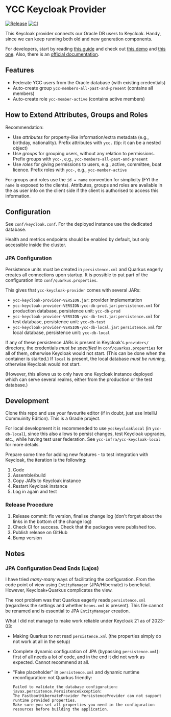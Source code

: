 # YCC Keycloak Provider

[![Release](https://img.shields.io/github/v/release/Yachting-Club-CERN/ycc-keycloak-provider?label=Release)](https://github.com/Yachting-Club-CERN/ycc-keycloak-provider/releases/latest)
[![CI](https://github.com/Yachting-Club-CERN/ycc-keycloak-provider/workflows/CI/badge.svg)](https://github.com/Yachting-Club-CERN/ycc-keycloak-provider/actions)

This Keycloak provider connects our Oracle DB users to Keycloak. Handy, since we can keep running
both old and new generation components.

For developers, start by reading
[this guide](https://www.baeldung.com/java-keycloak-custom-user-providers) and check out
[this demo](https://github.com/keycloak/keycloak-quickstarts/tree/latest/user-storage-jpa) and
[this one](https://github.com/dasniko/keycloak-user-spi-demo). Also, there is
an [official documentation](https://www.keycloak.org/docs/latest/server_development/index.html#_user-storage-spi).

## Features

- Federate YCC users from the Oracle database (with existing credentials)
- Auto-create group `ycc-members-all-past-and-present` (contains all members)
- Auto-create role `ycc-member-active` (contains active members)

## How to Extend Attributes, Groups and Roles

Recommendation:

- Use *attributes* for property-like information/extra metadata (e.g., birthday, nationality).
  Prefix attributes with `ycc.` (tip: it can be a nested object)
- Use *groups* for grouping users, without any relation to permissions. Prefix groups with `ycc-`,
  e.g., `ycc-members-all-past-and-present`
- Use *roles* for giving permissions to users, e.g., active, committee, boat licence. Prefix roles
  with `ycc-`, e.g., `ycc-member-active`

For groups and roles use the `id = name` convention for simplicity (FYI the `name` is exposed to the
clients). Attributes, groups and roles are available in the as user info on the client side if the
client is authorised to access this information.

## Configuration

See `conf/keycloak.conf`. For the deployed instance use the dedicated database.

Health and metrics endpoints should be enabled by default, but only accessible inside the cluster.

### JPA Configuration

Persistence units must be created in `persistence.xml` and Quarkus eagerly creates all connections
upon startup. It is possible to put part of the configuration into `conf/quarkus.properties`.

This gives that `ycc-keycloak-provider` comes with several JARs:

- `ycc-keycloak-provider-VERSION.jar`: provider implementation
- `ycc-keycloak-provider-VERSION-ycc-db-prod.jar`: `persistence.xml` for production database,
  persistence unit: `ycc-db-prod`
- `ycc-keycloak-provider-VERSION-ycc-db-test.jar`: `persistence.xml` for test database, persistence
  unit: `ycc-db-test`
- `ycc-keycloak-provider-VERSION-ycc-db-local.jar`: `persistence.xml` for local database,
  persistence unit: `ycc-db-local`

If any of these persistence JARs is present in Keycloak's `providers/` directory, the credentials
_must be specified_ in `conf/quarkus.properties` for all of them, otherwise Keycloak would not
start. (This can be done when the container is started.) If `local` is present, the local database
_must be running_, otherwise Keycloak would not start.

(However, this allows us to only have one Keycloak instance deployed which can serve several realms,
either from the production or the test database.)

## Development

Clone this repo and use your favourite editor (if in doubt, just use IntelliJ Commuinity Edition).
This is a Gradle project.

For local development it is recommended to use `ycckeycloaklocal` (in `ycc-db-local`), since this
also allows to persist changes, test Keycloak upgrades, etc., while having test user federation.
See `ycc-infra/ycc-keycloak-local` for more details.

Prepare some time for adding new features - to test integration with Keycloak, the iteration is the
following:

1. Code
2. Assemble/build
3. Copy JARs to Keycloak instance
4. Restart Keycloak instance
5. Log in again and test

### Release Procedure

1. Release commit: fix version, finalise change log (don't forget about the links in the bottom of
   the change log)
2. Check CI for success. Check that the packages were published too.
3. Publish release on GitHub
4. Bump version

## Notes

### JPA Configuration Dead Ends (Lajos)

I have tried _many-many_ ways of facilitating the configuration. From the code point of view
using `EntityManager` (JPA/Hibernate) is beneficial. However, Keycloak+Quarkus complicates the view.

The root problem was that Quarkus eagerly reads `persistence.xml` (regardless the settings and
whether `beans.xml` is present). This file cannot be renamed and is essential to JPA `EntityManager`
creation.

What I did not manage to make work reliable under Keycloak 21 as of 2023-03:

- Making Quarkus to not read `persistence.xml` (the properties simply do not work at all in the
  setup)
- Complete dynamic configuration of JPA (bypassing `persistence.xml`): first of all needs a lot of
  code, and in the end it did not work as expected. Cannot recommend at all.
- "Fake placeholder" in `persistence.xml` and dynamic runtime reconfiguration: not Quarkus
  friendly:

  ```
  Failed to validate the database configuration: javax.persistence.PersistenceException:
  The FastbootHibernateProvider PersistenceProvider can not support runtime provided properties.
  Make sure you set all properties you need in the configuration resources before building the application.
  ```
